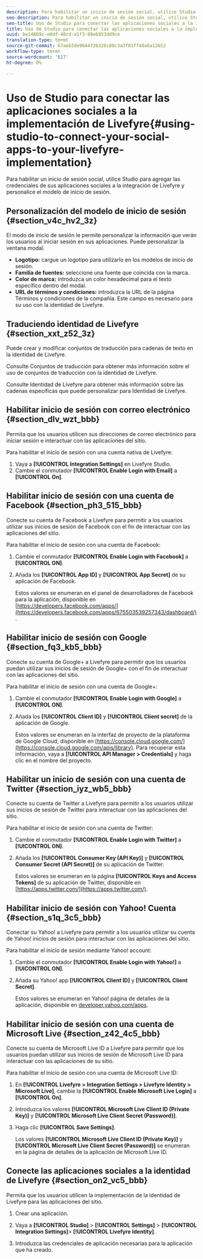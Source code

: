 ```yaml
---
description: Para habilitar un inicio de sesión social, utilice Studio para agregar las credenciales de sus aplicaciones sociales a la integración de Livefyre y personalice el modelo de inicio de sesión.
seo-description: Para habilitar un inicio de sesión social, utilice Studio para agregar las credenciales de sus aplicaciones sociales a la integración de Livefyre y personalice el modelo de inicio de sesión.
seo-title: Uso de Studio para conectar las aplicaciones sociales a la implementación de Livefyre
title: Uso de Studio para conectar las aplicaciones sociales a la implementación de Livefyre
uuid: be14869c-e0df-48cd-a1f3-99eb953dd9ce
translation-type: tm+mt
source-git-commit: 67aeb3de964473b326c88c3a3f81ff48a6a12652
workflow-type: tm+mt
source-wordcount: '617'
ht-degree: 0%

---
```



# Uso de Studio para conectar las aplicaciones sociales a la implementación de Livefyre{#using-studio-to-connect-your-social-apps-to-your-livefyre-implementation}

Para habilitar un inicio de sesión social, utilice Studio para agregar las credenciales de sus aplicaciones sociales a la integración de Livefyre y personalice el modelo de inicio de sesión.

## Personalización del modelo de inicio de sesión {#section_v4c_hv2_3z}

El modo de inicio de sesión le permite personalizar la información que verán los usuarios al iniciar sesión en sus aplicaciones. Puede personalizar la ventana modal.

* **Logotipo:** cargue un logotipo para utilizarlo en los modelos de inicio de sesión.
* **Familia de fuentes:** seleccione una fuente que coincida con la marca.
* **Color de marca:** introduzca un color hexadecimal para el texto específico dentro del modal.
* **URL de términos y condiciones:** introduzca la URL de la página Términos y condiciones de la compañía. Este campo es necesario para su uso con la identidad de Livefyre.

## Traduciendo identidad de Livefyre {#section_xxt_z52_3z}

Puede crear y modificar conjuntos de traducción para cadenas de texto en la identidad de Livefyre.

Consulte Conjuntos de traducción para obtener más información sobre el uso de conjuntos de traducción con la identidad de Livefyre.

Consulte Identidad de Livefyre para obtener más información sobre las cadenas específicas que puede personalizar para Identidad de Livefyre.

## Habilitar inicio de sesión con correo electrónico {#section_dlv_wzt_bbb}

Permita que los usuarios utilicen sus direcciones de correo electrónico para iniciar sesión e interactuar con las aplicaciones del sitio.

Para habilitar el inicio de sesión con una cuenta nativa de Livefyre:

1. Vaya a **[!UICONTROL Integration Settings]** en Livefyre Studio.
1. Cambie el conmutador **[!UICONTROL Enable Login with Email]** a **[!UICONTROL On]**.

## Habilitar inicio de sesión con una cuenta de Facebook {#section_ph3_515_bbb}

Conecte su cuenta de Facebook a Livefyre para permitir a los usuarios utilizar sus inicios de sesión de Facebook con el fin de interactuar con las aplicaciones del sitio.

Para habilitar el inicio de sesión con una cuenta de Facebook:

1. Cambie el conmutador **[!UICONTROL Enable Login with Facebook]** a **[!UICONTROL ON]**.

1. Añada los **[!UICONTROL App ID]** y **[!UICONTROL App Secret]** de su aplicación de Facebook.

   Estos valores se enumeran en el panel de desarrolladores de Facebook para la aplicación, disponible en [https://developers.facebook.com/apps/](https://developers.facebook.com/apps/675503539257343/dashboard/).

## Habilitar inicio de sesión con Google {#section_fq3_kb5_bbb}

Conecte su cuenta de Google+ a Livefyre para permitir que los usuarios puedan utilizar sus inicios de sesión de Google+ con el fin de interactuar con las aplicaciones del sitio.

Para habilitar el inicio de sesión con una cuenta de Google+:

1. Cambie el conmutador **[!UICONTROL Enable Login with Google]** a **[!UICONTROL ON]**.

1. Añada los **[!UICONTROL Client ID]** y **[!UICONTROL Client secret]** de la aplicación de Google.

   Estos valores se enumeran en la interfaz de proyecto de la plataforma de Google Cloud, disponible en [https://console.cloud.google.com/](https://console.cloud.google.com/apis/library). Para recuperar esta información, vaya a **[!UICONTROL API Manager > Credentials]** y haga clic en el nombre del proyecto.

## Habilitar un inicio de sesión con una cuenta de Twitter {#section_iyz_wb5_bbb}

Conecte su cuenta de Twitter a Livefyre para permitir a los usuarios utilizar sus inicios de sesión de Twitter para interactuar con las aplicaciones del sitio.

Para habilitar el inicio de sesión con una cuenta de Twitter:

1. Cambie el conmutador **[!UICONTROL Enable Login with Twitter]** a **[!UICONTROL ON]**.

1. Añada los **[!UICONTROL Consumer Key (API Key)]** y **[!UICONTROL Consumer Secret (API Secret)]** de su aplicación de Twitter.

   Estos valores se enumeran en la página **[!UICONTROL Keys and Access Tokens]** de su aplicación de Twitter, disponible en [https://apps.twitter.com/](https://apps.twitter.com/).

## Habilitar inicio de sesión con Yahoo! Cuenta {#section_s1q_3c5_bbb}

Conectar su Yahoo! a Livefyre para permitir a los usuarios utilizar su cuenta de Yahoo! inicios de sesión para interactuar con las aplicaciones del sitio.

Para habilitar el inicio de sesión mediante Yahoo! account:

1. Cambie el conmutador **[!UICONTROL Enable Login with Yahoo!]** a **[!UICONTROL ON]**.

1. Añada su Yahoo! app **[!UICONTROL Client ID]** y **[!UICONTROL Client Secret]**.

   Estos valores se enumeran en Yahoo! página de detalles de la aplicación, disponible en [developer.yahoo.com/apps](https://developer.yahoo.com/apps).

## Habilitar inicio de sesión con una cuenta de Microsoft Live {#section_z42_4c5_bbb}

Conecte su cuenta de Microsoft Live ID a Livefyre para permitir que los usuarios puedan utilizar sus inicios de sesión de Microsoft Live ID para interactuar con las aplicaciones de su sitio.

Para habilitar el inicio de sesión con una cuenta de Microsoft Live ID:

1. En **[!UICONTROL Livefyre > Integration Settings > Livefyre Identity > Microsoft Live]**, cambie la **[!UICONTROL Enable Microsoft Live Login]** a **[!UICONTROL On]**.

1. Introduzca los valores **[!UICONTROL Microsoft Live Client ID (Private Key)]** y **[!UICONTROL Microsoft Live Client Secret (Password)]**.

1. Haga clic **[!UICONTROL Save Settings]**.

   Los valores **[!UICONTROL Microsoft Live Client ID (Private Key)]** y **[!UICONTROL Microsoft Live Client Secret (Password)]** se enumeran en la página de detalles de la aplicación de Microsoft Live ID.

## Conecte las aplicaciones sociales a la identidad de Livefyre {#section_on2_vc5_bbb}

Permita que los usuarios utilicen la implementación de la identidad de Livefyre para las aplicaciones del sitio.

1. Crear una aplicación.
1. Vaya a **[!UICONTROL Studio]** > **[!UICONTROL Settings]** > **[!UICONTROL Integration Settings]**> **[!UICONTROL Livefyre Identity]**.

1. Introduzca las credenciales de aplicación necesarias para la aplicación que ha creado.